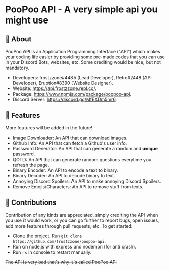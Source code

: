 # PooPoo API - A very simple api you might use

## 🚩 About
PooPoo API is an Application Programming Interface ("API") which makes your coding life easier by providing some pre-made codes that you can use in your Discord Bots, websites, etc. Some crediting would be nice, but not mandatory.
* Developers: frostzzone#4485 (Lead Developer), Retro#2448 (API Developer), Eruption#8390 (Website Designer).
* Website: https://api.frostzzone.repl.co/.
* Package: https://www.npmjs.com/package/poopoo-api.
* Discord Server: https://discord.gg/MfEXDm5mr6.

## 🔎 Features
More features will be added in the future!
* Image Downloader: An API that can download images.
* Github Info: An API that can fetch a Github's user info.
* Password Generator: An API that can generate a random and **unique** password.
* QOTD: An API that can generate random questions everytime you refresh the page.
* Binary Encoder: An API to encode a text to binary.
* Binary Decoder: An API to decode binary to text.
* Annoying Discord Spoilers: An API to make annoying Discord Spoilers.
* Remove Emojis/Characters: An API to remove stuff from texts.

## 🔨 Contributions
Contribution of any kinds are appreciated, simply crediting the API when you use it would work, or you can go further to report bugs, open issues, add more features through pull requests, etc. To get started:
* Clone the project. Run `git clone https://github.com/frostzzone/poopoo-api`.
* Run on node.js with express and nodemon (for anti crash).
* Run `rs` in console to restart manually.

~~The API is very bad that's why it's called PooPoo API~~
